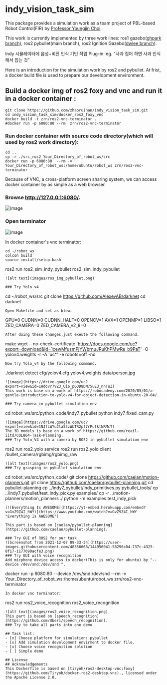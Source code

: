 # indy_vision_task_sim

This package provides a simulation work as a team project of PBL-based Robot Control(FIR) by [Professor Youngjin Choi](http://biorobotics.hanyang.ac.kr/doku.php?id=faculty).

This work is currently implemented by three work lines: ros1 gazebo([ghpark branch](https://github.com/zhaoruinan/indy_vision_task_sim/tree/ghpark)), ros2 pybullet(main branch), ros2 Ignition Gazebo([dwlee branch](https://github.com/zhaoruinan/indy_vision_task_sim/tree/dwlee)).

Indy 시뮬레이터에 음성+비전 인식 기반 작업 Plug-in: eg. "사과 집어 하면 사과 인식해서 집는 것"

Here is an introduction for the simulation work by ros2 and pybullet.
At frist, a docker build file is used to prepare our development environment.
## Build a docker img of ros2 foxy and vnc and run it in a docker container :
```
git clone https://github.com/zhaoruinan/indy_vision_task_sim.git
cd indy_vision_task_sim/docker_ros2_foxy_vnc
docker build -t zrn/ros2-vnc-terminator .
#docker run -p 6080:80 --rm  zrn/ros2-vnc-terminator
```
### Run docker container with source code directory(which will used by ros2 work directory):
```
cd ..
cp -r ./src_ros2 Your_Directory_of_robot_ws/src
docker run -p 6080:80  --rm -v Your_Directory_of_robot_ws:/home/ubuntu/robot_ws zrn/ros2-vnc-terminator
```
Because of VNC, a cross-platform screen sharing system, we can access docker container by as simple as a web browser.
### Browse http://127.0.0.1:6080/.
![image](https://drive.google.com/uc?export=view&id=1y--w7AkzVEeZiPnKm2RK04HblnDSJOwY)

### Open terminator
![image](https://drive.google.com/uc?export=view&id=1vJrLM5m_PGW4r4tshQCVVFYkEQRlwaPT)

In docker container's vnc terminator:
```
cd ~/robot_ws
colcon build
source install/setup.bash
```
ros2 run ros2_sim_indy_pybullet ros2_sim_indy_pybullet
```
![alt text](images/ros_img_pybullet.png)

### Try Yolo_v4
```
cd ~/robot_ws/src
git clone https://github.com/AlexeyAB/darknet
cd darknet
```
Open Makefile and set as blew:
```
GPU=0
CUDNN=0
CUDNN_HALF=0
OPENCV=1
AVX=1
OPENMP=1
LIBSO=1  
ZED_CAMERA=0
ZED_CAMERA_v2_8=0 
```
After doing these changes,just exeute the following command.
```
make
wget --no-check-certificate 'https://docs.google.com/uc?export=download&id=1cewMfusmPjYWbrnuJRuKhPMwRe_b9PaT' -O yolov4.weights -r -A 'uc*' -e robots=off -nd
```
Now try Yolo_v4 by the following command.
```
./darknet detect cfg/yolov4.cfg yolov4.weights data/person.jpg
```
![image](https://drive.google.com/uc?export=view&id=1Hdovr7VZ3_Ui6_pGOD8DN75uE3_nnTuZ)
This work is base on a work of https://robocademy.com/2020/05/01/a-gentle-introduction-to-yolo-v4-for-object-detection-in-ubuntu-20-04/.

### Try camera in pybullet simulation env
```
cd robot_ws/src/python_code/indy7_pybullet
python indy7_fixed_cam.py
```
![image](https://drive.google.com/uc?export=view&id=1NJfLWYu2la53zWbTR2pf7rPufktNRMcT)
The 3D models is base on a work of https://github.com/reail-iitd/COL864-Task-Planning.
### Try Yolo_V4 with a camera by ROS2 in pybullet simulation env 

```
ros2 run ros2_yolo service
ros2 run ros2_yolo client /bullet_camera/rgbimg/rgbimg_raw
```
![alt text](images/ros2_yolo.png)
### Try grasping in pybullet simulation env

```
cd robot_ws/src/python_code/
git clone https://github.com/caelan/motion-planners.git
git clone https://github.com/caelan/pybullet-planning.git
cd pybullet-planning
cp ../indy7_pybullet/indy_primitives.py pybullet_tools/
cp ../indy7_pybullet/test_indy_pick.py examples/
cp -r ../motion-planners/motion_planners ./
python -m examples.test_indy_pick
```
[![Everything Is AWESOME](https://yt-embed.herokuapp.com/embed?v=GvZ9Z4I_hWY)](https://www.youtube.com/watch?v=GvZ9Z4I_hWY "Everything Is AWESOME")

This part is based on [caelan/pybullet-planning](https://github.com/caelan/pybullet-planning).

### Try GUI of ROS2 for our task
![Screenshot from 2021-12-07 09-33-34](https://user-images.githubusercontent.com/48356668/144956041-58296c04-737c-4325-8f17-1177690acfe3.png)
### Try GUI with voice recognition
Add micphone device access to docker(This is only for ubuntu) by "--device /dev/snd:/dev/snd ".
```
docker run -p 6080:80 --device /dev/snd:/dev/snd  --rm -v Your_Directory_of_robot_ws:/home/ubuntu/robot_ws zrn/ros2-vnc-terminator
```
In docker vnc terminator:
```
ros2 run ros2_voice_recognition ros2_voice_recognition
```
![alt text](images/ros2_voice_recognition.png)
This part is based on [speech_recognition](https://github.com/Uberi/speech_recognition).
### Try to take all parts into one demo

## Task list:
- [x] Choose platform for simulation: pybullet
- [x] Add simulation development envirment to docker file.
- [x] Choose voice recognition solution
- [ ] Simple demo

## License
## Acknowledgements
This Dockerfile is based on [tiryoh/ros2-desktop-vnc:foxy](https://github.com/Tiryoh/docker-ros2-desktop-vnc)., licensed under the Apache License 2.0.
